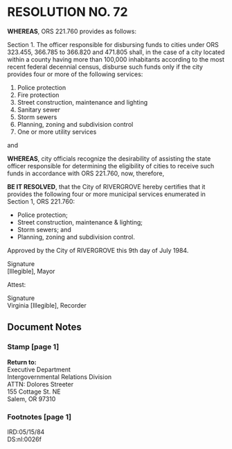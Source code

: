 # RESOLUTION NO. <span class="form-field-filled" data-tooltip="Field filled in on source doc">72</span>

**WHEREAS**, ORS 221.760 provides as follows:

Section 1. The officer responsible for disbursing funds to cities under ORS 323.455, 366.785 to 366.820 and 471.805 shall, in the case of a city located within a county having more than 100,000 inhabitants according to the most recent federal decennial census, disburse such funds only if the city provides four or more of the following services:

1. Police protection
2. Fire protection
3. Street construction, maintenance and lighting
4. Sanitary sewer
5. Storm sewers
6. Planning, zoning and subdivision control
7. One or more utility services

and

**WHEREAS**, city officials recognize the desirability of assisting the state officer responsible for determining the eligibility of cities to receive such funds in accordance with ORS 221.760, now, therefore,

**BE IT RESOLVED**, that the City of <span class="form-field-filled" data-tooltip="Field filled in on source doc">RIVERGROVE</span> hereby certifies that it provides the following four or more municipal services enumerated in Section 1, ORS 221.760:

- <span class="form-field-filled" data-tooltip="Field filled in on source doc">Police protection;</span>
- <span class="form-field-filled" data-tooltip="Field filled in on source doc">Street construction, maintenance & lighting;</span>
- <span class="form-field-filled" data-tooltip="Field filled in on source doc">Storm sewers; and</span>
- <span class="form-field-filled" data-tooltip="Field filled in on source doc">Planning, zoning and subdivision control.</span>

Approved by the City of <span class="form-field-filled" data-tooltip="Field filled in on source doc">RIVERGROVE</span> this <span class="form-field-filled" data-tooltip="Field filled in on source doc">9th</span> day of <span class="form-field-filled" data-tooltip="Field filled in on source doc">July</span> 1984.

<span class="signature-mark" aria-label="Signature" data-tooltip="Signature present in original document">Signature</span><br/>
[Illegible], Mayor

Attest:

<span class="signature-mark" aria-label="Signature" data-tooltip="Signature present in original document">Signature</span><br/>
Virginia [Illegible], Recorder

## Document Notes

### Stamp [page 1]

**Return to:**  
Executive Department  
Intergovernmental Relations Division  
ATTN: Dolores Streeter  
155 Cottage St. NE  
Salem, OR 97310

### Footnotes [page 1]

IRD:05/15/84  
DS:nl:0026f
